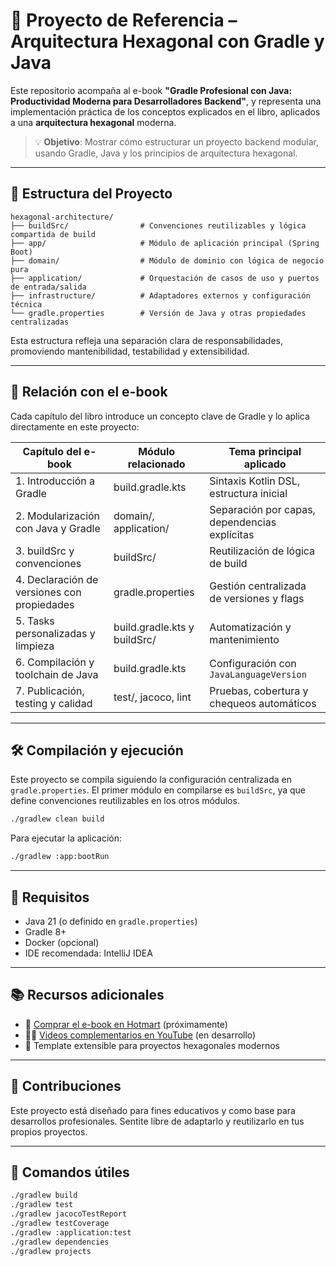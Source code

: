 # 📘 Proyecto de Referencia – Arquitectura Hexagonal con Gradle y Java

Este repositorio acompaña al e-book **"Gradle Profesional con Java: Productividad Moderna para Desarrolladores Backend"**, y representa una implementación práctica de los conceptos explicados en el libro, aplicados a una **arquitectura hexagonal** moderna.

> 💡 **Objetivo**: Mostrar cómo estructurar un proyecto backend modular, usando Gradle, Java y los principios de arquitectura hexagonal.

---

## 📂 Estructura del Proyecto

```
hexagonal-architecture/
├── buildSrc/                # Convenciones reutilizables y lógica compartida de build
├── app/                     # Módulo de aplicación principal (Spring Boot)
├── domain/                  # Módulo de dominio con lógica de negocio pura
├── application/             # Orquestación de casos de uso y puertos de entrada/salida
├── infrastructure/          # Adaptadores externos y configuración técnica
└── gradle.properties        # Versión de Java y otras propiedades centralizadas
```

Esta estructura refleja una separación clara de responsabilidades, promoviendo mantenibilidad, testabilidad y extensibilidad.

---

## 📘 Relación con el e-book

Cada capítulo del libro introduce un concepto clave de Gradle y lo aplica directamente en este proyecto:

| Capítulo del e-book                          | Módulo relacionado            | Tema principal aplicado                             |
|---------------------------------------------|-------------------------------|------------------------------------------------------|
| 1. Introducción a Gradle                     | build.gradle.kts              | Sintaxis Kotlin DSL, estructura inicial              |
| 2. Modularización con Java y Gradle          | domain/, application/         | Separación por capas, dependencias explícitas       |
| 3. buildSrc y convenciones                   | buildSrc/                     | Reutilización de lógica de build                     |
| 4. Declaración de versiones con propiedades  | gradle.properties             | Gestión centralizada de versiones y flags            |
| 5. Tasks personalizadas y limpieza           | build.gradle.kts y buildSrc/  | Automatización y mantenimiento                      |
| 6. Compilación y toolchain de Java           | build.gradle.kts              | Configuración con `JavaLanguageVersion`             |
| 7. Publicación, testing y calidad            | test/, jacoco, lint           | Pruebas, cobertura y chequeos automáticos           |

---

## 🛠️ Compilación y ejecución

Este proyecto se compila siguiendo la configuración centralizada en `gradle.properties`. El primer módulo en compilarse es `buildSrc`, ya que define convenciones reutilizables en los otros módulos.

```bash
./gradlew clean build
```

Para ejecutar la aplicación:

```bash
./gradlew :app:bootRun
```

---

## 📗 Requisitos

- Java 21 (o definido en `gradle.properties`)
- Gradle 8+
- Docker (opcional)
- IDE recomendada: IntelliJ IDEA

---

## 📚 Recursos adicionales

- 📕 [Comprar el e-book en Hotmart](#) (próximamente)
- 🧑‍💻 [Videos complementarios en YouTube](#) (en desarrollo)
- 🧩 Template extensible para proyectos hexagonales modernos

---

## 🤝 Contribuciones

Este proyecto está diseñado para fines educativos y como base para desarrollos profesionales. Sentite libre de adaptarlo y reutilizarlo en tus propios proyectos.

---

## 🧪 Comandos útiles

```bash
./gradlew build
./gradlew test
./gradlew jacocoTestReport
./gradlew testCoverage
./gradlew :application:test
./gradlew dependencies
./gradlew projects
```

